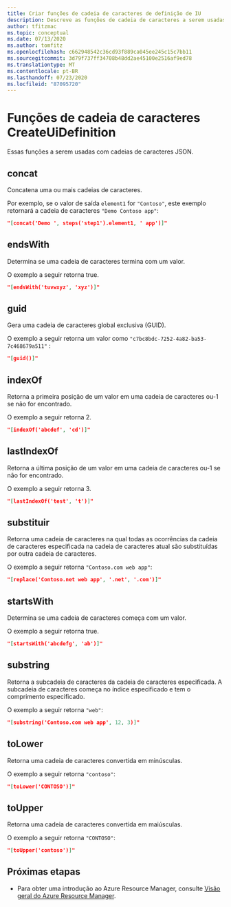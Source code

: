 ```yaml
---
title: Criar funções de cadeia de caracteres de definição de IU
description: Descreve as funções de cadeia de caracteres a serem usadas ao construir definições de interface do usuário para aplicativos gerenciados do Azure
author: tfitzmac
ms.topic: conceptual
ms.date: 07/13/2020
ms.author: tomfitz
ms.openlocfilehash: c662948542c36cd93f889ca045ee245c15c7bb11
ms.sourcegitcommit: 3d79f737ff34708b48dd2ae45100e2516af9ed78
ms.translationtype: MT
ms.contentlocale: pt-BR
ms.lasthandoff: 07/23/2020
ms.locfileid: "87095720"
---
```

# <a name="createuidefinition-string-functions"></a>Funções de cadeia de caracteres CreateUiDefinition

Essas funções a serem usadas com cadeias de caracteres JSON.

## <a name="concat"></a>concat

Concatena uma ou mais cadeias de caracteres.

Por exemplo, se o valor de saída `element1` for `"Contoso"`, este exemplo retornará a cadeia de caracteres `"Demo Contoso app"`:

```json
"[concat('Demo ', steps('step1').element1, ' app')]"
```

## <a name="endswith"></a>endsWith

Determina se uma cadeia de caracteres termina com um valor.

O exemplo a seguir retorna true.

```json
"[endsWith('tuvwxyz', 'xyz')]"
```

## <a name="guid"></a>guid

Gera uma cadeia de caracteres global exclusiva (GUID).

O exemplo a seguir retorna um valor como `"c7bc8bdc-7252-4a82-ba53-7c468679a511"` :

```json
"[guid()]"
```

## <a name="indexof"></a>indexOf

Retorna a primeira posição de um valor em uma cadeia de caracteres ou-1 se não for encontrado.

O exemplo a seguir retorna 2.

```json
"[indexOf('abcdef', 'cd')]"
```

## <a name="lastindexof"></a>lastIndexOf

Retorna a última posição de um valor em uma cadeia de caracteres ou-1 se não for encontrado.

O exemplo a seguir retorna 3.

```json
"[lastIndexOf('test', 't')]"
```

## <a name="replace"></a>substituir

Retorna uma cadeia de caracteres na qual todas as ocorrências da cadeia de caracteres especificada na cadeia de caracteres atual são substituídas por outra cadeia de caracteres.

O exemplo a seguir retorna `"Contoso.com web app"`:

```json
"[replace('Contoso.net web app', '.net', '.com')]"
```

## <a name="startswith"></a>startsWith

Determina se uma cadeia de caracteres começa com um valor.

O exemplo a seguir retorna true.

```json
"[startsWith('abcdefg', 'ab')]"
```

## <a name="substring"></a>substring

Retorna a subcadeia de caracteres da cadeia de caracteres especificada. A subcadeia de caracteres começa no índice especificado e tem o comprimento especificado.

O exemplo a seguir retorna `"web"`:

```json
"[substring('Contoso.com web app', 12, 3)]"
```

## <a name="tolower"></a>toLower

Retorna uma cadeia de caracteres convertida em minúsculas.

O exemplo a seguir retorna `"contoso"`:

```json
"[toLower('CONTOSO')]"
```

## <a name="toupper"></a>toUpper

Retorna uma cadeia de caracteres convertida em maiúsculas.

O exemplo a seguir retorna `"CONTOSO"`:

```json
"[toUpper('contoso')]"
```

## <a name="next-steps"></a>Próximas etapas

* Para obter uma introdução ao Azure Resource Manager, consulte [Visão geral do Azure Resource Manager](../management/overview.md).

